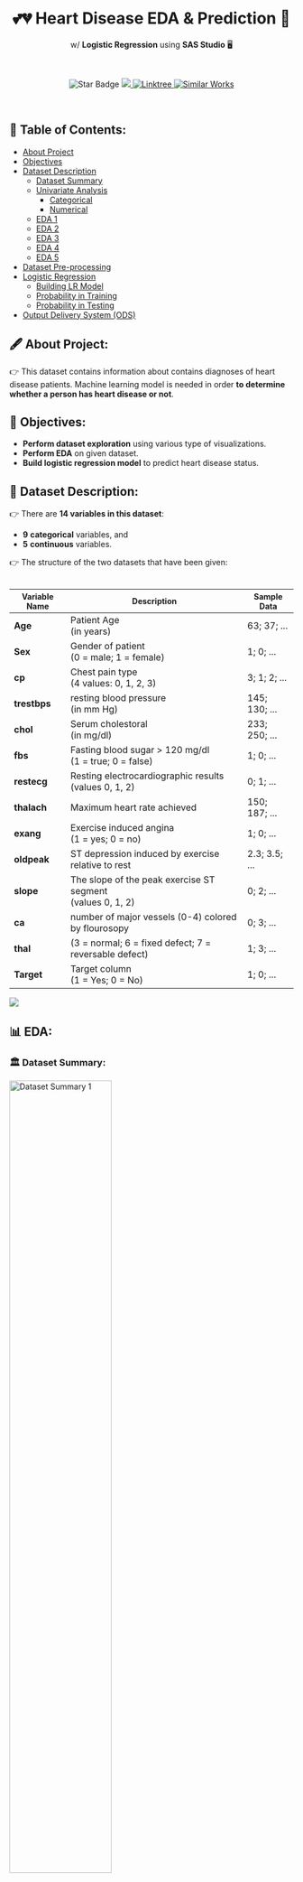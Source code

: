 <h1 align="center">💕💔 Heart Disease EDA & Prediction 🔮</h1>
<p align="center">w/ <b>Logistic Regression</b> using <b>SAS Studio</b> 🖥</b></p><br>
<p align="center">
  <img src="https://img.shields.io/static/v1?label=%F0%9F%8C%9F&message=If%20Useful&style=style=flat&color=BC4E99" alt="Star Badge"/>
  <a href="https://www.github.com/caesarmario">
    <img src="https://img.shields.io/github/followers/caesarmario?style=social&link=https://www.github.com/caesarmario" alt"GitHub"/>
  </a>
  <a href="https://linktr.ee/caesarmario_">
    <img src="https://img.shields.io/badge/Follow%20My%20Other%20Works-019875?style=flat&labelColor=019875&link=https:/linktr.ee/caesarmario_" alt="Linktree"/>
  </a>
  <a href="https://www.kaggle.com/code/caesarmario/heart-disease-eda-prediction">
    <img src="https://img.shields.io/badge/-Similar%20Works%20on%20Kaggle-teal?style=flat&logo=kaggle&logoColor=deepblue&link=https://www.kaggle.com/code/caesarmario/heart-disease-eda-prediction" alt="Similar Works"/>
  </a>
</p>
<br>

## 📃 Table of Contents:
  - [About Project](#-about-project)
  - [Objectives](#-objectives)
  - [Dataset Description](#-dataset-description)
      - [Dataset Summary](#-dataset-summary)
      - [Univariate Analysis](#-univariate-analysis)
          - [Categorical](#-univariate---categorical)
          - [Numerical](#-univariate---numerical)
      - [EDA 1](#1%EF%B8%8F⃣-eda-1)
      - [EDA 2](#2%EF%B8%8F⃣-eda-2)
      - [EDA 3](#3%EF%B8%8F⃣-eda-3)
      - [EDA 4](#4%EF%B8%8F⃣-eda-4)
      - [EDA 5](#5%EF%B8%8F⃣-eda-5)
  - [Dataset Pre-processing](#-dataset-pre-processing)
  - [Logistic Regression](#-logistic-regression)
      - [Building LR Model](#-building-logistic-regression-model)
      - [Probability in Training](#-probability-in-training)
      - [Probability in Testing](#-predictions-on-test)
  - [Output Delivery System (ODS)](#-output-delivery-system)

## 🖋 About Project:
👉 This dataset contains information about contains diagnoses of heart disease patients. Machine learning model is needed in order <b>to determine whether a person has heart disease or not</b>.

## 📌 Objectives:
*   <b>Perform dataset exploration</b> using various type of visualizations.
*   <b>Perform EDA</b> on given dataset.
*   <b>Build logistic regression model</b> to predict heart disease status.

## 🧾 Dataset Description:
👉 There are **14 variables in this dataset**:
  - **9** **categorical** variables, and
  - **5** **continuous** variables.

👉 The structure of the two datasets that have been given: <br><br>
<table style="width:100%">
  <thead>
    <tr>
      <th style="text-align:center; font-weight: bold; font-size:14px">Variable Name</th>
      <th style="text-align:center; font-weight: bold; font-size:14px">Description</th>
      <th style="text-align:center; font-weight: bold; font-size:14px">Sample Data</th>
    </tr>
  </thead>
  <tbody>
  <tr>
    <td><b>Age</b></td>
    <td>Patient Age <br> (in years)</td>
    <td>63; 37; ...</td>
  </tr>
  <tr>
    <td><b>Sex</b></td>
    <td>Gender of patient <br> (0 = male; 1 = female)</td>
    <td>1; 0; ...</td>
  </tr>
  <tr>
    <td><b>cp</b></td>
    <td>Chest pain type <br> (4 values: 0, 1, 2, 3)</td>
    <td>3; 1; 2; ...</td>
  </tr>
  <tr>
    <td><b>trestbps</b></td>
    <td>resting blood pressure  <br> (in mm Hg)</td>
    <td>145; 130; ...</td>
  </tr>
  <tr>
    <td><b>chol</b></td>
    <td>Serum cholestoral <br> (in mg/dl)</td>
    <td>233; 250; ...</td>
  </tr>
  <tr>
    <td><b>fbs</b></td>
    <td>Fasting blood sugar &gt; 120 mg/dl <br> (1 = true; 0 = false) </td>
    <td>1; 0; ...</td>
  </tr>
  <tr>
    <td><b>restecg</b></td>
    <td>Resting electrocardiographic results <br> (values 0, 1, 2) </td>
    <td>0; 1; ...</td>
  </tr>
  <tr>
    <td><b>thalach</b></td>
    <td>Maximum heart rate achieved </td>
    <td>150; 187; ...</td>
  </tr>
  <tr>
    <td><b>exang</b></td>
    <td>Exercise induced angina <br> (1 = yes; 0 = no) </td>
    <td>1; 0; ...</td>
  </tr>
  <tr>
    <td><b>oldpeak</b></td>
    <td>ST depression induced by exercise relative to rest</td>
    <td>2.3; 3.5; ...</td>
  </tr>
  <tr>
    <td><b>slope</b></td>
    <td>The slope of the peak exercise ST segment<br> (values 0, 1, 2) </td>
    <td>0; 2; ...</td>
  </tr>
  <tr>
    <td><b>ca</b></td>
    <td>number of major vessels (0-4) colored by flourosopy </td>
    <td>0; 3; ...</td>
  </tr>
  <tr>
    <td><b>thal</b></td>
    <td>(3 = normal; 6 = fixed defect; 7 = reversable defect)</td>
    <td>1; 3; ...</td>
  </tr>
  <tr>
    <td><b>Target</b></td>
    <td>Target column<br> (1 = Yes; 0 = No) </td>
    <td>1; 0; ...</td>
  </tr>
</tbody>
</table>

[![](https://img.shields.io/badge/back%20to%20top-%E2%86%A9-blue)](#-table-of-contents)
<br>

## 📊 EDA:
### 🏛 Dataset Summary:
<img src="https://github.com/caesarmario/heart-disease-prediction-with-logistic-regression-SAS-studio/blob/main/Screenshot/Dataset%20Summary_1.png" width="60%" alt="Dataset Summary 1"><br>
<img src="https://github.com/caesarmario/heart-disease-prediction-with-logistic-regression-SAS-studio/blob/main/Screenshot/Dataset%20Summary_2.png" width="30%" alt="Dataset Summary 2"><br>
- As mentioned above, there are **14 variables** with **303 observations**.

[![](https://img.shields.io/badge/back%20to%20top-%E2%86%A9-blue)](#-table-of-contents)
<br>

### 🔍 Univariate Analysis:
#### ▶ Univariate - Categorical:
*   **sex (Gender)** <br>
<img src="https://github.com/caesarmario/heart-disease-prediction-with-logistic-regression-SAS-studio/blob/main/Screenshot/Univariate%20Analysis/Categorical/1_sex.png" width="40%" alt="sex - UVC"><br>
    - The distribution of **male patients are highest** compared to female patients.
<br><br>
*   **cp (Chest Pain Type)** <br>
<img src="https://github.com/caesarmario/heart-disease-prediction-with-logistic-regression-SAS-studio/blob/main/Screenshot/Univariate%20Analysis/Categorical/2_cp.png" width="40%" alt="cp - UVC"><br>
    - **Chest pain type 0 have the highest number** compared to other types of chest pain.
<br><br>
*   **fbs (Fasting Blood Sugar)** <br>
<img src="https://github.com/caesarmario/heart-disease-prediction-with-logistic-regression-SAS-studio/blob/main/Screenshot/Univariate%20Analysis/Categorical/3_fbs.png" width="40%" alt="fbs - UVC"><br>
    - It can be seen that the number of **patients with fasting blood sugar less than 120 mg/dl have the highest numbers**.
<br><br>
*   **restecg (Resting Electrocardiographic Results)** <br>
<img src="https://github.com/caesarmario/heart-disease-prediction-with-logistic-regression-SAS-studio/blob/main/Screenshot/Univariate%20Analysis/Categorical/4_restecg.png" width="40%" alt="restecg - UVC"><br>
    - Resting electrocardiographic with **results 1 and 0 has a higher distribution** than result 2.<br>
    - In addition, **result 1 has the highest distribution** compared to the other results.
<br><br>
*   **exang (Exercise Induced Angina)** <br>
<img src="https://github.com/caesarmario/heart-disease-prediction-with-logistic-regression-SAS-studio/blob/main/Screenshot/Univariate%20Analysis/Categorical/5_exang.png" width="40%" alt="exang - UVC"><br>
    - **Patients with no exercise induced angina are the highest** compared to patients with exercise induced angina.
<br><br>
*   **slope (Slope of the Peak Exercise)** <br>
<img src="https://github.com/caesarmario/heart-disease-prediction-with-logistic-regression-SAS-studio/blob/main/Screenshot/Univariate%20Analysis/Categorical/6_slope.png" width="40%" alt="slope - UVC"><br>
    - The distribution of **slope 1 and 2 are almost the same**.
    - Moreover, **slope 2 has the highest distribution** compared to others.
<br><br>
*   **ca (Number of Major Vessels)** <br>
<img src="https://github.com/caesarmario/heart-disease-prediction-with-logistic-regression-SAS-studio/blob/main/Screenshot/Univariate%20Analysis/Categorical/7_ca.png" width="40%" alt="ca - UVC"><br>
    - **People with 0 major vessel has the highest distribution** compared to others.
<br><br>
*   **thal** <br>
<img src="https://github.com/caesarmario/heart-disease-prediction-with-logistic-regression-SAS-studio/blob/main/Screenshot/Univariate%20Analysis/Categorical/8_thal.png" width="40%" alt="thal - UVC"><br>
    - **Patients with 2 "thal" has the highest distribution** compared to others.
<br><br>
*   **target (Heart Diseases Status)** <br>
<img src="https://github.com/caesarmario/heart-disease-prediction-with-logistic-regression-SAS-studio/blob/main/Screenshot/Univariate%20Analysis/Categorical/9_target.png" width="40%" alt="target - UVC"><br>
    - The total number of **patients that have heart diseases** are higher than patients that have no heart diseases.

[![](https://img.shields.io/badge/back%20to%20top-%E2%86%A9-blue)](#-table-of-contents)
<br>

#### ▶ Univariate - Numerical:
*   **age (Patient Age)** <br>
<img src="https://github.com/caesarmario/heart-disease-prediction-with-logistic-regression-SAS-studio/blob/main/Screenshot/Univariate%20Analysis/Numerical/1_age.png" width="40%" alt="age - UNC"><br>
    - From the **histogram and boxplot**, it can be seen that this column is **normally distributed**. This also proven by **skewness value (-0.2)** of this column.
    - In this column, the **kurtosis value is -0.5**, which indicates that the column is platikurtic.
    - From the Q-Q plot, **the data values tend to closely follow the 45-degree**, which means the data is likely **normally distributed** (as stated previously).
<br><br>
*   **trestbps (Resting Blood Pressure in mm Hg)** <br>
<img src="https://github.com/caesarmario/heart-disease-prediction-with-logistic-regression-SAS-studio/blob/main/Screenshot/Univariate%20Analysis/Numerical/2_trestbps.png" width="40%" alt="trestbps - UNC"><br>
    - From the **histogram**, it can be seen that this column is **moderatly right skewed**. This also proven by **skewness value (0.7)** of this column.
    - There are some **outliers detected** at the upper part of boxplot.
    - At the upper part of Q-Q plot, **the data values tend to move away from 45-degree** (there is a gap at upper part of Q-Q plot with 45-degree line), which means the data is likely **moderatly right skewed** (as stated previously).
    - In this column, **the kurtosis value is 0.9**, which indicates that the column is **platikurtic**.
<br><br>
*   **chol (Serum Cholestoral in mg/dl)** <br>
<img src="https://github.com/caesarmario/heart-disease-prediction-with-logistic-regression-SAS-studio/blob/main/Screenshot/Univariate%20Analysis/Numerical/3_chol.png" width="40%" alt="chol - UNC"><br>
    - From the **histogram**, it can be seen that this column is **highly right skewed**. This also proven by **skewness value (1.1)** of this column.
    - There are some **outliers detected** at the upper part of boxplot.
    - At the upper part of Q-Q plot, **there is a gap at upper part of Q-Q plot with 45-degree line**, which means the data is likely **highly right skewed** (as stated previously).
    - In this column, **the kurtosis value is 4.5**, which indicates that the column is **leptokurtic**.
<br><br>
*   **thalach (Maximum Heart Rate)** <br>
<img src="https://github.com/caesarmario/heart-disease-prediction-with-logistic-regression-SAS-studio/blob/main/Screenshot/Univariate%20Analysis/Numerical/4_thalach.png" width="40%" alt="thalach - UNC"><br>
    - From the **histogram**, it can be seen that this column is **moderatly left skewed**. This also proven by **skewness value (-0.5)** of this column.
    - There is **an outlier detected** at the bottom part of boxplot.
    - At the upper part of Q-Q plot, **there is a gap at bottom part of Q-Q plot with 45-degree line**, which means the data is likely **moderatly left skewed** (as stated previously).
    - In this column, **the kurtosis value is -0.06**, which indicates that the column is **platikurtic**.
<br><br>
*   **oldpeak** <br>
<img src="https://github.com/caesarmario/heart-disease-prediction-with-logistic-regression-SAS-studio/blob/main/Screenshot/Univariate%20Analysis/Numerical/5_oldpeak.png" width="40%" alt="oldpeak - UNC"><br>
    - From the **histogram**, it can be seen that this column is **highly right skewed**. This also proven by **skewness value (1.3)** of this column.
    - There are **some outliers detected** at the upper part of boxplot.
    - At the upper part of Q-Q plot, **there is a gap at bottom part of Q-Q plot with 45-degree line**, which means the data is likely **highly right skewed** (as stated previously).
    - In this column, **the kurtosis value is 1.57**, which indicates that the column is **platikurtic**.

[![](https://img.shields.io/badge/back%20to%20top-%E2%86%A9-blue)](#-table-of-contents)
<br>

### 1️⃣ EDA 1:
![EDA1](https://github.com/caesarmario/heart-disease-prediction-with-logistic-regression-SAS-studio/blob/main/Screenshot/EDA/EDA_1.png)<br>

### 2️⃣ EDA 2:
![EDA2](https://github.com/caesarmario/heart-disease-prediction-with-logistic-regression-SAS-studio/blob/main/Screenshot/EDA/EDA_2.png)<br>

### 3️⃣ EDA 3:
![EDA3](https://github.com/caesarmario/heart-disease-prediction-with-logistic-regression-SAS-studio/blob/main/Screenshot/EDA/EDA_3.png)<br>

### 4️⃣ EDA 4:
![EDA4](https://github.com/caesarmario/heart-disease-prediction-with-logistic-regression-SAS-studio/blob/main/Screenshot/EDA/EDA_4.png)<br>

### 5️⃣ EDA 5:
![EDA5](https://github.com/caesarmario/heart-disease-prediction-with-logistic-regression-SAS-studio/blob/main/Screenshot/EDA/EDA_5.png)<br>

[![](https://img.shields.io/badge/back%20to%20top-%E2%86%A9-blue)](#-table-of-contents)
<br>

## ⚙ Dataset Pre-processing:
- In the data pre-processing, **one-hot encoding performed for these columns**:
    - **cp** (into cp_0, cp_1, cp_2, and cp_3)
    - **thal** (into thal_0, thal_1, thal_2, and thal_3)
    - **slope** (into slope_0, slope_1, and slope_2)
- After one-hot encoding performed, **original columns (cp, thal, and slope) are dropped from the table**.
- Then, the observations will be **splitted into 80% train and 20% test** ratio using **`PROC SURVEYSELECT` technique**.
<img src="https://github.com/caesarmario/heart-disease-prediction-with-logistic-regression-SAS-studio/blob/main/Screenshot/PROC_SURVEYSELECT.png" width="30%" alt="Split Data"><br>
- Next, the **new columns (`Selected`) will be dropped** in both train and test data.
- Finally, **the target values in test set will be change into `NULL` values**.
> Each step for data pre-processing are available on part no. 3 in `main.sas` file.

[![](https://img.shields.io/badge/back%20to%20top-%E2%86%A9-blue)](#-table-of-contents)
<br>

## 👨‍💻 Logistic Regression:
### ▶ Building Logistic Regression Model:
<img src="https://github.com/caesarmario/heart-disease-prediction-with-logistic-regression-SAS-studio/blob/main/Screenshot/Summary_Logistic_Model_1.png" width="30%" alt="Summary LR - 1"> <img src="https://github.com/caesarmario/heart-disease-prediction-with-logistic-regression-SAS-studio/blob/main/Screenshot/Summary_Logistic_Model_2.png" width="30%" alt="Summary LR - 2"> <img src="https://github.com/caesarmario/heart-disease-prediction-with-logistic-regression-SAS-studio/blob/main/Screenshot/Summary_Logistic_Model_3.png" width="30%" alt="Summary LR - 3"><br>
- [**Image 1**] - In train set, there are **243 observations** (no missing values detected). In addition, the number of patients with and without heart disease are **equally balanced**.
- [**Image 2**] - The "Model Convergence Status" is **Satisified**, indicates that the developed logistic regression is **good predictor in predicting patients status**. This convergence status also supported from **smaller AIC value compared to SC value**.
- [**Image 3**] - p-value under the column "Pr > ChiSq", that **not all variables are significant in the model**. The p-value **has to be less than 0.05** in order for the variable to be significantly impacting the variation in the heart disease status. (Example of great values for prediction: sex, cp_0, exang, etc.)

### ▶ Probability in Training:
<img src="https://github.com/caesarmario/heart-disease-prediction-with-logistic-regression-SAS-studio/blob/main/Screenshot/Prediction_in_training.png" width="80%" alt="Probability in Training"><br>
    
### ▶ Predictions on Test:
<img src="https://github.com/caesarmario/heart-disease-prediction-with-logistic-regression-SAS-studio/blob/main/Screenshot/Prediction_in_test.png" alt="Probability in Test">

[![](https://img.shields.io/badge/back%20to%20top-%E2%86%A9-blue)](#-table-of-contents)
<br>

## 📥 Output Delivery System:
- Output Delivery System (ODS) is used to present the output data from SAS program in the form of a nicely presented report which would hep the user to be able to understand the output of their analysis much easier. For this case, the prediction exported as PDF file (`.pdf`)
- **The prediction report can be seen** <b><i><u><a href="https://github.com/caesarmario/heart-disease-prediction-with-logistic-regression-SAS-studio/blob/main/Heart_Disease_Prediction_Report_caesarmario.pdf">here</a></u></i></b>.
> Each step for creating output (ODS) file are available on part no. 5 in `main.sas` file.

[![](https://img.shields.io/badge/back%20to%20top-%E2%86%A9-blue)](#-table-of-contents)
<br>

## 🙌 Support me!

👉 If you find this project useful, **please ⭐ this repository 😆**!
### 🎈 Check out my work on Kaggle [here](https://www.kaggle.com/code/caesarmario/heart-disease-eda-prediction) using **various machine learning models**!
---

👉 _More about myself: <a href="https://linktr.ee/caesarmario_"> here </a>_
